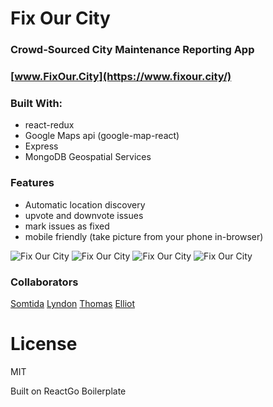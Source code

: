 # Fix Our City
### Crowd-Sourced City Maintenance Reporting App

### [www.FixOur.City](https://www.fixour.city/)



### Built With:
- react-redux
- Google Maps api (google-map-react)
- Express
- MongoDB Geospatial Services



### Features
- Automatic location discovery
- upvote and downvote issues
- mark issues as fixed
- mobile friendly (take picture from your phone in-browser)




![Fix Our City](https://cloud.githubusercontent.com/assets/11192126/17914174/c47d1c74-6954-11e6-8a5e-bec33a66a1b4.png 'Home Screen')
![Fix Our City](https://cloud.githubusercontent.com/assets/11192126/17914173/c1f671f8-6954-11e6-9da7-f6f9a5161cff.png 'View Issues')
![Fix Our City](https://cloud.githubusercontent.com/assets/11192126/17914175/c650b6d2-6954-11e6-8001-3f5d4f1cfb6d.png 'Details')
![Fix Our City](https://cloud.githubusercontent.com/assets/11192126/17914379/744082e4-6956-11e6-9f97-8eaff2a105f8.png 'Home Screen')

### Collaborators
[Somtida](https://github.com/Somtida)
[Lyndon](https://github.com/lyndonl3091)
[Thomas](https://github.com/twolfe2)
[Elliot](https://github.com/elliothimmelfarb)


License
===============
MIT

Built on ReactGo Boilerplate
